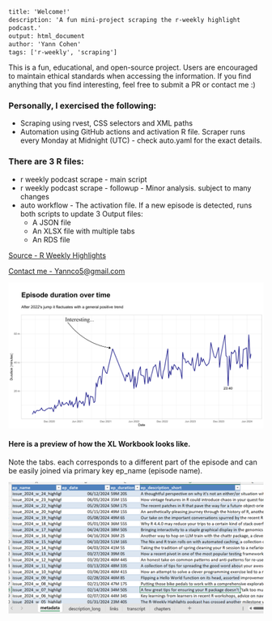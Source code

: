 ```         
title: 'Welcome!'
description: 'A fun mini-project scraping the r-weekly highlight podcast.'
output: html_document
author: 'Yann Cohen'
tags: ['r-weekly', 'scraping']
```

This is a fun, educational, and open-source project.
Users are encouraged to maintain ethical standards when accessing the information.
If you find anything that you find interesting, feel free to submit a PR or contact me :)


### Personally, I exercised the following:
- Scraping using rvest, CSS selectors and XML paths
- Automation using GitHub actions and activation R file.
Scraper runs every Monday at Midnight (UTC) - check auto.yaml for the exact details. 

### There are 3 R files:
- r weekly podcast scrape - main script
- r weekly podcast scrape - followup - Minor analysis. subject to many changes
- auto workflow - The activation file. If a new episode is detected, runs both scripts to update 3 Output files:
    - A JSON file
    - An XLSX file with multiple tabs
    - An RDS file



[Source - R Weekly Highlights](https://serve.podhome.fm/r-weekly-highlights)

[Contact me - Yannco5\@gmail.com](mailto:yannco5@gmail.com?subject=Hello%20Yann!&body=What%20is%20the%20ultimate%20answer?)

<img src="episode_duration.png" alt="Episode duration over time" width="1200"/>

#### Here is a preview of how the XL Workbook looks like.

Note the tabs. each corresponds to a different part of the episode and can be easily joined via primary key ep_name (episode name).

<img src="xl_preview.png" alt="XL Preview" width="1000"/>
